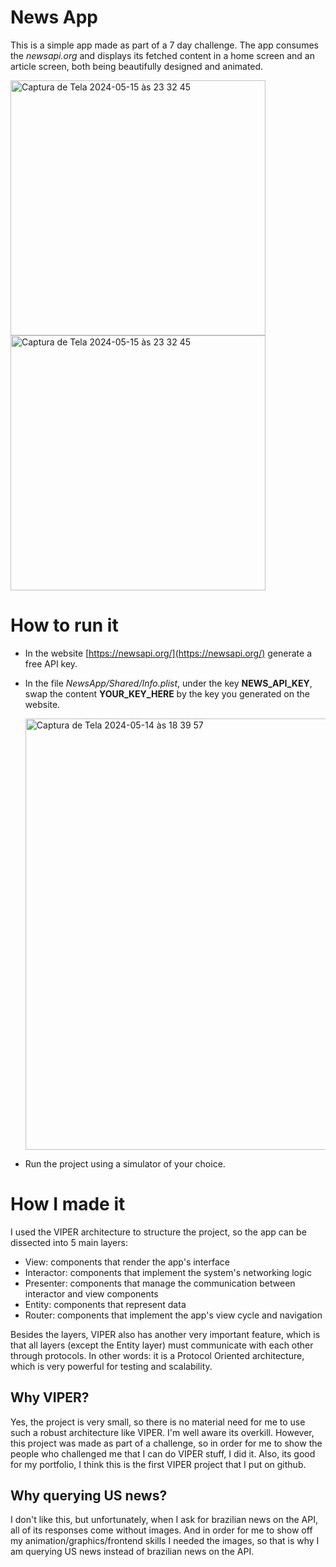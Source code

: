 # News App

This is a simple app made as part of a 7 day challenge. The app consumes the _newsapi.org_ and displays its fetched content in a home screen and an article screen, both being beautifully designed and animated.

<img width="408" alt="Captura de Tela 2024-05-15 às 23 32 45" src="https://github.com/dantoso/NewsApp/assets/80010223/4a934200-18dc-40d1-8359-84183f19c943">

<img width="408" alt="Captura de Tela 2024-05-15 às 23 32 45" src="https://github.com/dantoso/NewsApp/assets/80010223/5f477748-8c8a-412f-8c44-869f6aab52e5">

# How to run it
- In the website [https://newsapi.org/](https://newsapi.org/) generate a free API key.
- In the file _NewsApp/Shared/Info.plist_, under the key **NEWS_API_KEY**, swap the content **YOUR_KEY_HERE** by the key you generated on the website.

  <img width="690" alt="Captura de Tela 2024-05-14 às 18 39 57" src="https://github.com/dantoso/NewsApp/assets/80010223/b3f7fe24-bb56-4ea7-9754-1bc498387424">

- Run the project using a simulator of your choice.

# How I made it

I used the VIPER architecture to structure the project, so the app can be dissected into 5 main layers:
- View: components that render the app's interface
- Interactor: components that implement the system's networking logic
- Presenter: components that manage the communication between interactor and view components
- Entity: components that represent data
- Router: components that implement the app's view cycle and navigation

Besides the layers, VIPER also has another very important feature, which is that all layers (except the Entity layer) must communicate with each other through protocols. In other words: it is a Protocol Oriented architecture, which is very powerful for testing and scalability.

## Why VIPER?

Yes, the project is very small, so there is no material need for me to use such a robust architecture like VIPER. I'm well aware its overkill. However, this project was made as part of a challenge, so in order for me to show the people who challenged me that I can do VIPER stuff, I did it. Also, its good for my portfolio, I think this is the first VIPER project that I put on github.

## Why querying US news?

I don't like this, but unfortunately, when I ask for brazilian news on the API, all of its responses come without images. And in order for me to show off my animation/graphics/frontend skills I needed the images, so that is why I am querying US news instead of brazilian news on the API.
